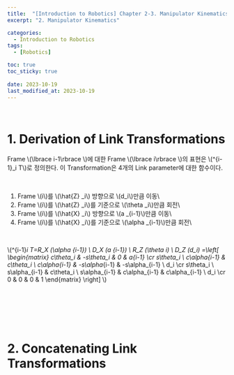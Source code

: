 ```yaml
---
title:  "[Introduction to Robotics] Chapter 2-3. Manipulator Kinematics"
excerpt: "2. Manipulator Kinematics"

categories:
  - Introduction to Robotics
tags:
  - [Robotics]

toc: true
toc_sticky: true
 
date: 2023-10-19
last_modified_at: 2023-10-19
---
```


&nbsp;

# 1. Derivation of Link Transformations
Frame \\(\lbrace i-1\rbrace \\)에 대한 Frame \\(\lbrace i\rbrace \\)의 표현은 \\(^{i-1}_i T\\)로 정의한다.
이 Transformation은 4개의 Link parameter에 대한 함수이다.

&nbsp;

1) Frame \\(i\\)를 \\(\hat{Z} _i\\) 방향으로 \\(d_i\\)만큼 이동\
2) Frame \\(i\\)를 \\(\hat{Z} _i\\)를 기준으로 \\(\theta _i\\)만큼 회전\
3) Frame \\(i\\)를 \\(\hat{X} _i\\) 방향으로 \\(a _{i-1}\\)만큼 이동\
4) Frame \\(i\\)를 \\(\hat{X} _i\\)를 기준으로 \\(\alpha _{i-1}\\)만큼 회전\

&nbsp;

\\(^{i-1}_i T=R_X (\alpha _{i-1}) \ D_X (a _{i-1}) \ R_Z (\theta _i) \ D_Z (d_i) =\left[ \begin{matrix} c\theta_i & -s\theta_i & 0 & a_{i-1} \cr s\theta_i \ c\alpha_{i-1} & c\theta_i \ c\alpha_{i-1} & -s\alpha_{i-1} & -s\alpha_{i-1} \ d_i \cr s\theta_i \ s\alpha_{i-1} & c\theta_i \ s\alpha_{i-1} & c\alpha_{i-1} & c\alpha_{i-1} \ d_i \cr 0 & 0 & 0 & 1 \end{matrix} \right] \\)

&nbsp;

&nbsp;

&nbsp;

# 2. Concatenating Link Transformations
